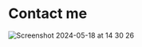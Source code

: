# Contact me 
![Screenshot 2024-05-18 at 14 30 26](https://github.com/KunnikarB/contactForm/assets/138579856/fbb059d5-5644-471e-8c97-32740d71beaf)
